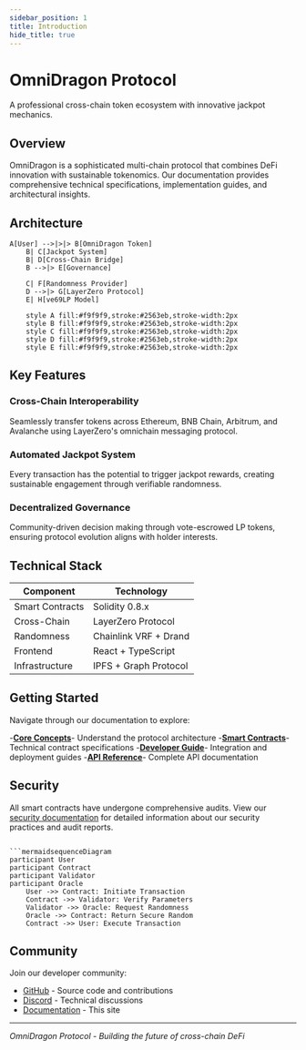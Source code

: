 ```yaml
---
sidebar_position: 1
title: Introduction
hide_title: true
---
```


# OmniDragon Protocol

A professional cross-chain token ecosystem with innovative jackpot mechanics.

## Overview

OmniDragon is a sophisticated multi-chain protocol that combines DeFi innovation with sustainable tokenomics. Our documentation provides comprehensive technical specifications, implementation guides, and architectural insights.

## Architecture

```mermaidgraph TB
A[User] -->|>|> B[OmniDragon Token]
    B| C[Jackpot System]
    B| D[Cross-Chain Bridge]
    B -->|> E[Governance]

    C| F[Randomness Provider]
    D -->|> G[LayerZero Protocol]
    E| H[ve69LP Model]

    style A fill:#f9f9f9,stroke:#2563eb,stroke-width:2px
    style B fill:#f9f9f9,stroke:#2563eb,stroke-width:2px
    style C fill:#f9f9f9,stroke:#2563eb,stroke-width:2px
    style D fill:#f9f9f9,stroke:#2563eb,stroke-width:2px
    style E fill:#f9f9f9,stroke:#2563eb,stroke-width:2px
```

## Key Features

### Cross-Chain Interoperability
Seamlessly transfer tokens across Ethereum, BNB Chain, Arbitrum, and Avalanche using LayerZero's omnichain messaging protocol.

### Automated Jackpot System
Every transaction has the potential to trigger jackpot rewards, creating sustainable engagement through verifiable randomness.

### Decentralized Governance
Community-driven decision making through vote-escrowed LP tokens, ensuring protocol evolution aligns with holder interests.

## Technical Stack

| Component | Technology |
|-----------|------------|
| Smart Contracts | Solidity 0.8.x |
| Cross-Chain | LayerZero Protocol |
| Randomness | Chainlink VRF + Drand |
| Frontend | React + TypeScript |
| Infrastructure | IPFS + Graph Protocol |

## Getting Started

Navigate through our documentation to explore:

-**[Core Concepts](/concepts/architecture)**- Understand the protocol architecture
-**[Smart Contracts](/contracts/overview)**- Technical contract specifications
-**[Developer Guide](/guide/developer-guide)**- Integration and deployment guides
-**[API Reference](/reference/api)**- Complete API documentation

## Security

All smart contracts have undergone comprehensive audits. View our [security documentation](/concepts/security-model) for detailed information about our security practices and audit reports.
```

```mermaidsequenceDiagram
participant User
participant Contract
participant Validator
participant Oracle
    User ->> Contract: Initiate Transaction
    Contract ->> Validator: Verify Parameters
    Validator ->> Oracle: Request Randomness
    Oracle ->> Contract: Return Secure Random
    Contract ->> User: Execute Transaction
```

## Community

Join our developer community:

- [GitHub](https://github.com/wenakita/sonicreddragon) - Source code and contributions
- [Discord](https://discord.gg/w75vaxDXuE) - Technical discussions
- [Documentation](https://docs.sonicreddragon.io) - This site

---

*OmniDragon Protocol - Building the future of cross-chain DeFi* 